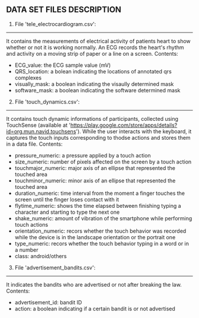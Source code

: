 DATA SET FILES DESCRIPTION
--------------------------

1. File 'tele_electrocardiogram.csv': 
-------------------------------------
It contains the measurements of electrical activity of patients heart to show whether or not it is working normally. 
An ECG records the heart's rhythm and activity on a moving strip of paper or a line on a screen.
Contents:
- ECG_value: the ECG sample value (mV)
- QRS_location: a bolean indicating the locations of annotated qrs complexes
- visually_mask: a boolean indicating the visaully determined mask
- software_mask: a boolean indicating the software determined mask

2. File 'touch_dynamics.csv': 
-----------------------------
It contains touch dynamic informations of participants, collected using TouchSense (available at 'https://play.google.com/store/apps/details?id=org.mun.navid.touchsens'). While the user interacts with the keyboard, it captures the touch inputs corresponding to thodse actions and stores them in a data file.
Contents:
- pressure_numeric: a pressure applied by a touch action
- size_numeric: number of pixels affected on the screen by a touch action
- touchmajor_numeric: major axis of an ellipse that represented the touched area
- touchminor_numeric: minor axis of an ellipse that represented the touched area
- duration_numeric: time interval from the moment a finger touches the screen until the finger loses contact with it
- flytime_numeric: shows the time elapsed between finishing typing a character and starting to type the next one
- shake_numeric: amount of vibration of the smartphone while performing touch actions
- orientation_numeric: recors whether the touch behavior was recorded while the device is in the landscape orientation or the portrait one
- type_numeric: recors whether the touch behavior typing in a word or in a number
- class: android/others

3. File 'advertisement_bandits.csv': 
------------------------------------
It indicates the bandits who are advertised or not after breaking the law.
Contents:
- advertisement_id: bandit ID 
- action: a boolean indicating if a certain bandit is or not advertised
